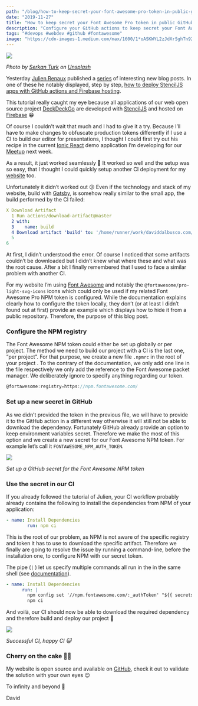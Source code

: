 ```yaml
---
path: "/blog/how-to-keep-secret-your-font-awesome-pro-token-in-public-github-actions"
date: "2019-11-27"
title: "How to keep secret your Font Awesome Pro token in public GitHub actions"
description: "Configure your GitHub actions to keep secret your Font Awesome Pro token or NPM private tokens"
tags: "#devops #webdev #github #fontawesome"
image: "https://cdn-images-1.medium.com/max/1600/1*oASKWYL2zJdXrSghTn92PA.jpeg"
---
```


![](https://cdn-images-1.medium.com/max/1600/1*oASKWYL2zJdXrSghTn92PA.jpeg)

*Photo by [Serkan Turk](https://unsplash.com/@serkanturk?utm_source=unsplash&utm_medium=referral&utm_content=creditCopyText) on [Unsplash](https://unsplash.com/?utm_source=unsplash&utm_medium=referral&utm_content=creditCopyText)*

Yesterday [Julien Renaux](https://twitter.com/julienrenaux) published a [series](https://twitter.com/julienrenaux/status/1199322520815583233) of interesting new blog posts. In one of these he notably displayed, step by step, [how to deploy StencilJS apps with GitHub actions and Firebase hosting](https://julienrenaux.fr/2019/11/25/building-deploying-stenciljs-apps-firebase-hosting-github-actions/).

This tutorial really caught my eye because all applications of our web open source project [DeckDeckGo](https://deckdeckgo.com)  are developed with [StencilJS](https://stenciljs.com) and hosted on [Firebase](https://firebase.google.com) 😁

Of course I couldn’t wait that much and I had to give it a try. Because I’ll have to make changes to obfuscate production tokens differently if I use a CI to build our editor for presentations, I thought I could first try out his recipe in the current [Ionic React](https://ionicframework.com/docs/react) demo application I’m developing for our [Meetup](https://www.meetup.com/fr-FR/Ionic-Zurich/events/265767496/) next week.

As a result, it just worked seamlessly 🎉 It worked so well and the setup was so easy, that I thought I could quickly setup another CI deployment for my [website](https://daviddalbusco.com) too.

Unfortunately it didn’t worked out 😕 Even if the technology and stack of my website, build with [Gatsby](https://www.gatsbyjs.org), is somehow really similar to the small app, the build performed by the CI failed:

```yaml
X Download Artifact
  1 Run actions/download-artifact@master
  2 with:
  3    name: build
  4 Download artifact 'build' to: '/home/runner/work/daviddalbusco.com/daviddalbusco.com/build'
  5 
6 
```

At first, I didn’t understood the error. Of course I noticed that some artifacts couldn’t be downloaded but I didn’t knew what where these and what was the root cause. After a bit I finally remembered that I used to face a similar problem with another CI.

For my website I’m using [Font Awesome](https://fontawesome.com) and notably the `@fortawesome/pro-light-svg-icons` icons which could only be used if my related Font Awesome Pro NPM token is configured. While the documentation explains clearly how to configure the token locally, they don’t (or at least I didn’t found out at first) provide an example which displays how to hide it from a public repository. Therefore, the purpose of this blog post.

### Configure the NPM registry

The Font Awesome NPM token could either be set up globally or per project. The method we need to build our project with a CI is the last one, “per project”. For that purpose, we create a new file `.npmrc` in the root of your project . To the contrary of the documentation, we only add one line in the file respectively we only add  the reference to the Font Awesome packet manager. We deliberately ignore to specify anything regarding our token.

```javascript
@fortawesome:registry=https://npm.fontawesome.com/
```

### Set up a new secret in GitHub

As we didn’t provided the token in the previous file, we will have to provide it to the GitHub action in a different way otherwise it will still not be able to download the dependency. Fortunately GitHub already provide an option to keep environment variables secret. Therefore we make the most of this option and we create a new secret for our Font Awesome NPM token. For example let’s call it `FONTAWESOME_NPM_AUTH_TOKEN`.

![](https://cdn-images-1.medium.com/max/1600/1*NVoURzVa2jn6uuvAKvo12Q.png)

*Set up a GitHub secret for the Font Awesome NPM token*

### Use the secret in our CI

If you already followed the tutorial of Julien, your CI workflow probably already contains the following to install the dependencies from NPM of your application:

```yaml
- name: Install Dependencies
        run: npm ci
```

This is the root of our problem, as NPM is not aware of the specific registry and token it has to use to download the specific artifact. Therefore we finally are going to resolve the issue by running a command-line, before the installation one, to configure NPM with our secret token.

The pipe (`|` ) let us specify multiple commands all run in the in the same shell (see [documentation](https://help.github.com/en/actions/automating-your-workflow-with-github-actions/workflow-syntax-for-github-actions#jobsjob_idstepsrun)).

```yaml
- name: Install Dependencies
      run: |
        npm config set '//npm.fontawesome.com/:_authToken' "${{ secrets.FONTAWESOME_NPM_AUTH_TOKEN }}"
        npm ci
```

And voilà, our CI should now be able to download the required dependency and therefore build and deploy our project 🎉

![](https://cdn-images-1.medium.com/max/1600/1*B0QAOSrrjgtLV5zywnA8sg.png)

*Successful CI, happy CI 😺*

### Cherry on the cake 🍒🎂

My website is open source and available on [GitHub](https://github.com/peterpeterparker/daviddalbusco.com), check it out to validate the solution with your own eyes 😉

To infinity and beyond 🚀

David
